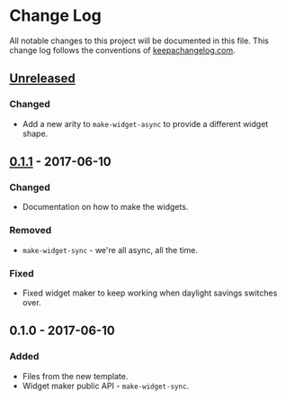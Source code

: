 # Change Log
All notable changes to this project will be documented in this file. This change log follows the conventions of [keepachangelog.com](http://keepachangelog.com/).

## [Unreleased]
### Changed
- Add a new arity to `make-widget-async` to provide a different widget shape.

## [0.1.1] - 2017-06-10
### Changed
- Documentation on how to make the widgets.

### Removed
- `make-widget-sync` - we're all async, all the time.

### Fixed
- Fixed widget maker to keep working when daylight savings switches over.

## 0.1.0 - 2017-06-10
### Added
- Files from the new template.
- Widget maker public API - `make-widget-sync`.

[Unreleased]: https://github.com/your-name/seloger-scraper/compare/0.1.1...HEAD
[0.1.1]: https://github.com/your-name/seloger-scraper/compare/0.1.0...0.1.1

